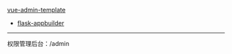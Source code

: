 [vue-admin-template](https://github.com/PanJiaChen/vue-admin-template)
+  [flask-appbuilder](https://github.com/dpgaspar/Flask-AppBuilder)

---

权限管理后台：/admin